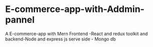 # E-commerce-app-with-Addmin-pannel
A E-commerce-app with Mern  Frontend -React and redux toolkit and backend-Node and express js serve side - Mongo db
  
  
 
 
 
  
  
 
 

